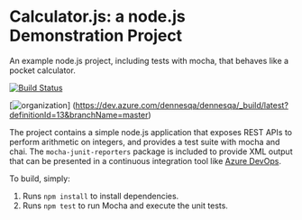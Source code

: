 Calculator.js: a node.js Demonstration Project
==============================================
An example node.js project, including tests with mocha, that behaves like
a pocket calculator.

[![Build Status](https://dev.azure.com/dennesqa/dennesqa/_apis/build/status/DennesTrainingAccount.calculator?branchName=master)](https://dev.azure.com/dennesqa/dennesqa/_build/latest?definitionId=13&branchName=master)

[![organization](https://dev.azure.com/dennesqa/dennesqa/_apis/build/definitions/DennesTrainingAccount.calculator?branchName=master)]
(https://dev.azure.com/dennesqa/dennesqa/_build/latest?definitionId=13&branchName=master)


The project contains a simple node.js application that exposes REST APIs
to perform arithmetic on integers, and provides a test suite with mocha
and chai.  The `mocha-junit-reporters` package is included to provide XML
output that can be presented in a continuous integration tool like
[Azure DevOps](https://azure.com/devops).

To build, simply:

1. Runs `npm install` to install dependencies.
2. Runs `npm test` to run Mocha and execute the unit tests.

